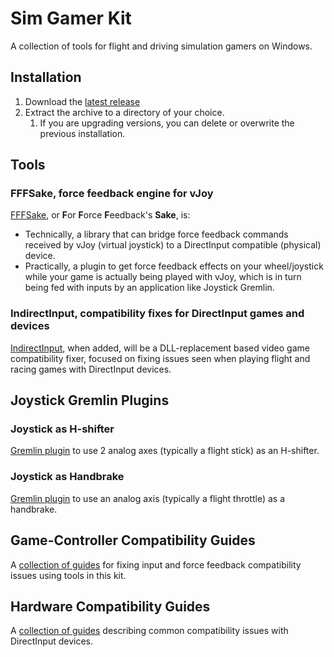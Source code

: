 [//]: # "© 2025 Code Monet <code.monet@proton.me>"

# Sim Gamer Kit

A collection of tools for flight and driving simulation gamers on Windows.

## Installation

1.  Download the [latest release](https://github.com/code-monet/sim-gamer-kit/releases/latest)
2.  Extract the archive to a directory of your choice.
    1.  If you are upgrading versions, you can delete or overwrite the previous
        installation.

## Tools

### FFFSake, force feedback engine for vJoy

[FFFSake](./fffsake/index.md), or **F**or **F**orce **F**eedback's **Sake**, is:

*   Technically, a library that can bridge force feedback commands received by vJoy
    (virtual joystick) to a DirectInput compatible (physical) device.
*   Practically, a plugin to get force feedback effects on your wheel/joystick while your
    game is actually being played with vJoy, which is in turn being fed with inputs by
    an application like Joystick Gremlin.

### IndirectInput, compatibility fixes for DirectInput games and devices

[IndirectInput](./indirect_input/index.md), when added, will be a DLL-replacement based
video game compatibility fixer, focused on fixing issues seen when playing flight and
racing games with DirectInput devices.

## Joystick Gremlin Plugins

### Joystick as H-shifter

[Gremlin plugin](./joystick_gremlin_plugins/h_shifter.md) to use 2 analog axes
(typically a flight stick) as an H-shifter.

### Joystick as Handbrake

[Gremlin plugin](./joystick_gremlin_plugins/handbrake.md) to use an analog axis
(typically a flight throttle) as a handbrake.

## Game-Controller Compatibility Guides

A [collection of guides](./game_guides/index.md) for fixing input and force
feedback compatibility issues using tools in this kit.

## Hardware Compatibility Guides

A [collection of guides](./hardware_guides/index.md) describing common compatibility
issues with DirectInput devices.
